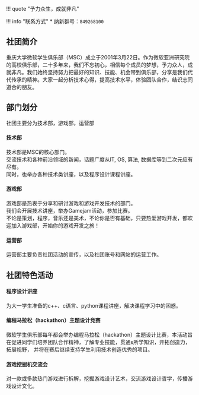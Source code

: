 !!! quote "予力众生，成就非凡"

!!! info "联系方式"
    * 纳新群号：`849268100`

## 社团简介  
重庆大学微软学生俱乐部（MSC）成立于2001年3月22日。作为微软亚洲研究院的高校俱乐部，二十多年来，我们不忘初心，相信每个成员的梦想，予力众人，成就非凡。我们始终坚持努力把最好的知识、技能、机会带到俱乐部，分享是我们代代传承的精神。大家一起分析技术心得，提高技术水平，体验团队合作，结识志同道合的朋友。  

## 部门划分  
社团主要分为技术部，游戏部，运营部  
#### 技术部  
技术部是MSC的核心部门。  
交流技术和各种前沿领域的新闻，话题广度从IT, OS, 算法, 数据库等到二次元应有尽有。  
同时，也举办各种技术类讲座，以及程序设计课程讲座。  
#### 游戏部  
游戏部是热衷于分享和研讨游戏和游戏开发技术的部门。  
我们会开展技术讲座，举办Gamejam活动，参加比赛。  
不论是策划，程序，音乐还是美术，不论你是否有基础，只要热爱游戏开发，都欢迎加入游戏部，开始你的游戏开发之旅！  
#### 运营部  
运营部主要负责社团活动的宣传，以及社团账号和网站的运营工作。  

## 社团特色活动  
#### 程序设计讲座  
为大一学生准备的c++、c语言、python课程讲座，解决课程学习中的困惑。  
#### 编程马拉松（hackathon）主题设计竞赛  
微软学生俱乐部每年都会举办编程马拉松（hackathon）主题设计比赛，本活动旨在促进同学们培养团队合作精神，了解专业技能，贯通s所学知识，开拓创造力，拓展视野， 并将在赛后继续支持学生利用技术创造优秀的项目。  
#### 游戏挖掘机交流会  
对一款或多款热门游戏进行拆解，挖掘游戏设计艺术，交流游戏设计哲学，传播游戏设计文化。  